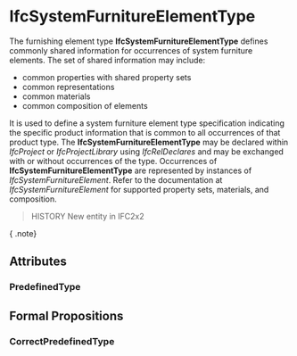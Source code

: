# IfcSystemFurnitureElementType

The furnishing element type **IfcSystemFurnitureElementType** defines commonly shared information for occurrences of system furniture elements. The set of shared information may include:

* common properties with shared property sets
* common representations
* common materials
* common composition of elements
<!-- end of definition -->
It is used to define a system furniture element type specification indicating the specific product information that is common to all occurrences of that product type. The **IfcSystemFurnitureElementType** may be declared within _IfcProject_ or _IfcProjectLibrary_ using _IfcRelDeclares_ and may be exchanged with or without occurrences of the type. Occurrences of **IfcSystemFurnitureElementType** are represented by instances of _IfcSystemFurnitureElement_. Refer to the documentation at _IfcSystemFurnitureElement_ for supported property sets, materials, and composition.

> HISTORY New entity in IFC2x2

{ .note}
>

## Attributes

### PredefinedType


## Formal Propositions

### CorrectPredefinedType

